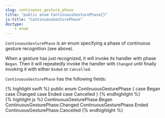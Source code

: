 ```yaml
---
slug: continuous_gesture_phase
title: "public enum ContinuousGesturePhase{}"
js-title: "ContinuousGesturePhase"
doctype:
    - enum
---
```


`ContinuousGesturePhase` is an enum specifying a phase of continuous gesture recognition (see above).

When a gesture has just recognized, it will invoke its handler with phase `Began`. Then it will repeatedly invoke the handler with `Changed` until finally invoking it with either `Ended` or `Cancelled`.

`ContinuousGesturePhase` has the following fields:

<div class="swift-only">
{% highlight swift %}
public enum ContinuousGesturePhase {
    case Began
    case Changed
    case Ended
    case Cancelled
}
{% endhighlight %}
</div>

<div class="js-only">
{% highlight js %}
ContinuousGesturePhase.Began
ContinuousGesturePhase.Changed
ContinuousGesturePhase.Ended
ContinuousGesturePhase.Cancelled
{% endhighlight %}
</div>
